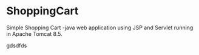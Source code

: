 # ShoppingCart
Simple Shopping Cart -java web application using JSP and Servlet running in Apache Tomcat 8.5.


gdsdfds